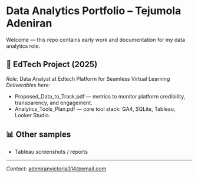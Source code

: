 # Data Analytics Portfolio – Tejumola Adeniran

Welcome — this repo contains early work and documentation for my data analytics role.

## 📌 EdTech Project (2025)
*Role:* Data Analyst at Edtech Platform for Seamless Virtual Learning  
*Deliverables here:*
- Proposed_Data_to_Track.pdf — metrics to monitor platform credibility, transparency, and engagement.
- Analytics_Tools_Plan.pdf — core tool stack: GA4, SQLite, Tableau, Looker Studio.

## 📊 Other samples
- Tableau screenshots / reports

---

*Contact:* adeniranvictoria314@email.com

